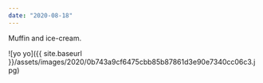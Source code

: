 ```yaml
---
date: "2020-08-18"
---
```


Muffin and ice-cream.

![yo yo]({{ site.baseurl }}/assets/images/2020/0b743a9cf6475cbb85b87861d3e90e7340cc06c3.jpg)
